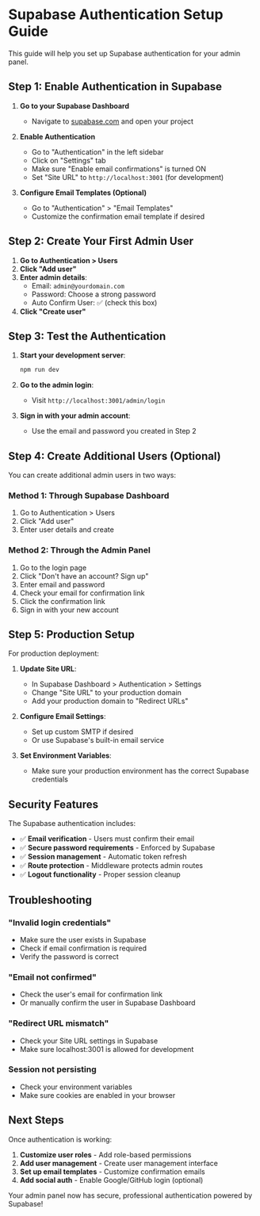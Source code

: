 # Supabase Authentication Setup Guide

This guide will help you set up Supabase authentication for your admin panel.

## Step 1: Enable Authentication in Supabase

1. **Go to your Supabase Dashboard**

   - Navigate to [supabase.com](https://supabase.com) and open your project

2. **Enable Authentication**

   - Go to "Authentication" in the left sidebar
   - Click on "Settings" tab
   - Make sure "Enable email confirmations" is turned ON
   - Set "Site URL" to `http://localhost:3001` (for development)

3. **Configure Email Templates (Optional)**
   - Go to "Authentication" > "Email Templates"
   - Customize the confirmation email template if desired

## Step 2: Create Your First Admin User

1. **Go to Authentication > Users**
2. **Click "Add user"**
3. **Enter admin details**:
   - Email: `admin@yourdomain.com`
   - Password: Choose a strong password
   - Auto Confirm User: ✅ (check this box)
4. **Click "Create user"**

## Step 3: Test the Authentication

1. **Start your development server**:

   ```bash
   npm run dev
   ```

2. **Go to the admin login**:

   - Visit `http://localhost:3001/admin/login`

3. **Sign in with your admin account**:
   - Use the email and password you created in Step 2

## Step 4: Create Additional Users (Optional)

You can create additional admin users in two ways:

### Method 1: Through Supabase Dashboard

1. Go to Authentication > Users
2. Click "Add user"
3. Enter user details and create

### Method 2: Through the Admin Panel

1. Go to the login page
2. Click "Don't have an account? Sign up"
3. Enter email and password
4. Check your email for confirmation link
5. Click the confirmation link
6. Sign in with your new account

## Step 5: Production Setup

For production deployment:

1. **Update Site URL**:

   - In Supabase Dashboard > Authentication > Settings
   - Change "Site URL" to your production domain
   - Add your production domain to "Redirect URLs"

2. **Configure Email Settings**:

   - Set up custom SMTP if desired
   - Or use Supabase's built-in email service

3. **Set Environment Variables**:
   - Make sure your production environment has the correct Supabase credentials

## Security Features

The Supabase authentication includes:

- ✅ **Email verification** - Users must confirm their email
- ✅ **Secure password requirements** - Enforced by Supabase
- ✅ **Session management** - Automatic token refresh
- ✅ **Route protection** - Middleware protects admin routes
- ✅ **Logout functionality** - Proper session cleanup

## Troubleshooting

### "Invalid login credentials"

- Make sure the user exists in Supabase
- Check if email confirmation is required
- Verify the password is correct

### "Email not confirmed"

- Check the user's email for confirmation link
- Or manually confirm the user in Supabase Dashboard

### "Redirect URL mismatch"

- Check your Site URL settings in Supabase
- Make sure localhost:3001 is allowed for development

### Session not persisting

- Check your environment variables
- Make sure cookies are enabled in your browser

## Next Steps

Once authentication is working:

1. **Customize user roles** - Add role-based permissions
2. **Add user management** - Create user management interface
3. **Set up email templates** - Customize confirmation emails
4. **Add social auth** - Enable Google/GitHub login (optional)

Your admin panel now has secure, professional authentication powered by Supabase!
